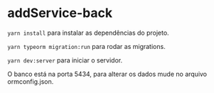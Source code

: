 # addService-back

`yarn install` para instalar as dependências do projeto.

`yarn typeorm migration:run` para rodar as migrations.

`yarn dev:server` para iniciar o servidor.

O banco está na porta 5434, para alterar os dados mude no arquivo ormconfig.json.
